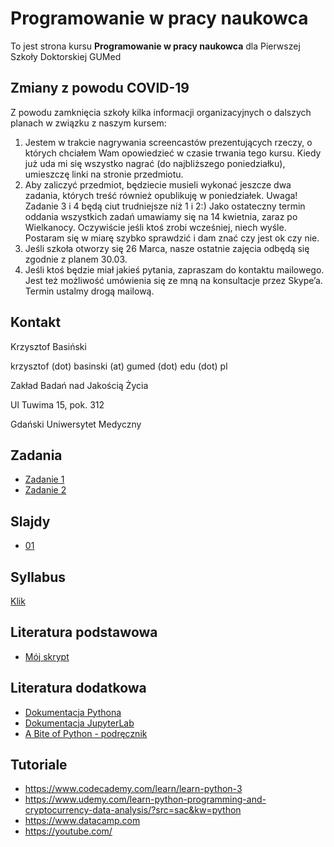 # Programowanie w pracy naukowca

To jest strona kursu **Programowanie w pracy naukowca** dla Pierwszej Szkoły Doktorskiej GUMed

## Zmiany z powodu COVID-19

Z powodu zamknięcia szkoły kilka informacji organizacyjnych o dalszych planach w związku z naszym kursem:

1. Jestem w trakcie nagrywania screencastów prezentujących rzeczy, o których chciałem Wam opowiedzieć w czasie trwania tego kursu. Kiedy już uda mi się wszystko nagrać (do najbliższego poniedziałku), umieszczę linki na stronie przedmiotu. 
2. Aby zaliczyć przedmiot, będziecie musieli wykonać jeszcze dwa zadania, których treść również opublikuję w poniedziałek. Uwaga! Zadanie 3 i 4 będą ciut trudniejsze niż 1 i 2:) Jako ostateczny termin oddania wszystkich zadań umawiamy się na 14 kwietnia, zaraz po Wielkanocy. Oczywiście jeśli ktoś zrobi wcześniej, niech wyśle. Postaram się w miarę szybko sprawdzić i dam znać czy jest ok czy nie.
3. Jeśli szkoła otworzy się 26 Marca, nasze ostatnie zajęcia odbędą się zgodnie z planem 30.03.
4. Jeśli ktoś będzie miał jakieś pytania, zapraszam do kontaktu mailowego. Jest też możliwość umówienia się ze mną na konsultacje przez Skype’a. Termin ustalmy drogą mailową.


## Kontakt

Krzysztof Basiński

krzysztof (dot) basinski (at) gumed (dot) edu (dot) pl

Zakład Badań nad Jakością Życia

Ul Tuwima 15, pok. 312

Gdański Uniwersytet Medyczny

## Zadania

- [Zadanie 1](zadania/zad1.md)
- [Zadanie 2](zadania/zad2.md)

## Slajdy

- [01](01.html)

## Syllabus

[Klik](https://esyllabus.gumed.edu.pl/subjects/19173/fetch_document/PL)

## Literatura podstawowa

- [Mój skrypt](http://kbas.gumed.edu.pl/programowanie/)

## Literatura dodatkowa

- [Dokumentacja Pythona](https://docs.python.org/3/)
- [Dokumentacja JupyterLab](https://jupyterlab.readthedocs.io/en/stable/)
- [A Bite of Python - podręcznik](https://python.swaroopch.com)

## Tutoriale

- <https://www.codecademy.com/learn/learn-python-3>
- <https://www.udemy.com/learn-python-programming-and-cryptocurrency-data-analysis/?src=sac&kw=python>
- <https://www.datacamp.com>
- <https://youtube.com/>

